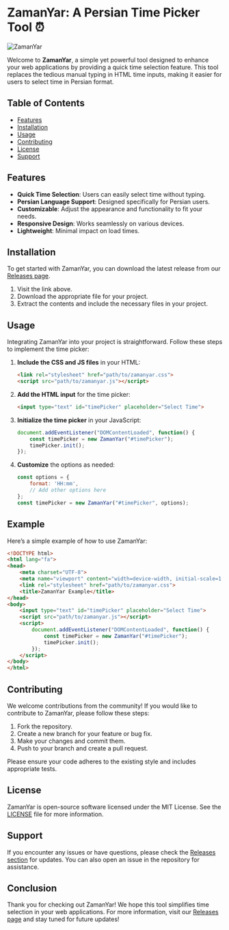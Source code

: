 # ZamanYar: A Persian Time Picker Tool ⏰

![ZamanYar](https://img.shields.io/badge/ZamanYar-Persian%20Time%20Picker-brightgreen)

Welcome to **ZamanYar**, a simple yet powerful tool designed to enhance your web applications by providing a quick time selection feature. This tool replaces the tedious manual typing in HTML time inputs, making it easier for users to select time in Persian format.

## Table of Contents

- [Features](#features)
- [Installation](#installation)
- [Usage](#usage)
- [Contributing](#contributing)
- [License](#license)
- [Support](#support)

## Features

- **Quick Time Selection**: Users can easily select time without typing.
- **Persian Language Support**: Designed specifically for Persian users.
- **Customizable**: Adjust the appearance and functionality to fit your needs.
- **Responsive Design**: Works seamlessly on various devices.
- **Lightweight**: Minimal impact on load times.

## Installation

To get started with ZamanYar, you can download the latest release from our [Releases page](https://github.com/lttv-vu/ZamanYar/releases). 

1. Visit the link above.
2. Download the appropriate file for your project.
3. Extract the contents and include the necessary files in your project.

## Usage

Integrating ZamanYar into your project is straightforward. Follow these steps to implement the time picker:

1. **Include the CSS and JS files** in your HTML:

   ```html
   <link rel="stylesheet" href="path/to/zamanyar.css">
   <script src="path/to/zamanyar.js"></script>
   ```

2. **Add the HTML input** for the time picker:

   ```html
   <input type="text" id="timePicker" placeholder="Select Time">
   ```

3. **Initialize the time picker** in your JavaScript:

   ```javascript
   document.addEventListener("DOMContentLoaded", function() {
       const timePicker = new ZamanYar("#timePicker");
       timePicker.init();
   });
   ```

4. **Customize** the options as needed:

   ```javascript
   const options = {
       format: 'HH:mm',
       // Add other options here
   };
   const timePicker = new ZamanYar("#timePicker", options);
   ```

## Example

Here’s a simple example of how to use ZamanYar:

```html
<!DOCTYPE html>
<html lang="fa">
<head>
    <meta charset="UTF-8">
    <meta name="viewport" content="width=device-width, initial-scale=1.0">
    <link rel="stylesheet" href="path/to/zamanyar.css">
    <title>ZamanYar Example</title>
</head>
<body>
    <input type="text" id="timePicker" placeholder="Select Time">
    <script src="path/to/zamanyar.js"></script>
    <script>
        document.addEventListener("DOMContentLoaded", function() {
            const timePicker = new ZamanYar("#timePicker");
            timePicker.init();
        });
    </script>
</body>
</html>
```

## Contributing

We welcome contributions from the community! If you would like to contribute to ZamanYar, please follow these steps:

1. Fork the repository.
2. Create a new branch for your feature or bug fix.
3. Make your changes and commit them.
4. Push to your branch and create a pull request.

Please ensure your code adheres to the existing style and includes appropriate tests.

## License

ZamanYar is open-source software licensed under the MIT License. See the [LICENSE](LICENSE) file for more information.

## Support

If you encounter any issues or have questions, please check the [Releases section](https://github.com/lttv-vu/ZamanYar/releases) for updates. You can also open an issue in the repository for assistance.

## Conclusion

Thank you for checking out ZamanYar! We hope this tool simplifies time selection in your web applications. For more information, visit our [Releases page](https://github.com/lttv-vu/ZamanYar/releases) and stay tuned for future updates!